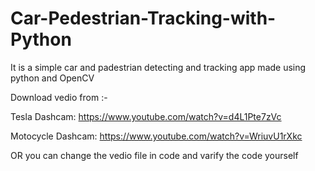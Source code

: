 # Car-Pedestrian-Tracking-with-Python
It is a simple car and padestrian detecting and tracking app made using python and OpenCV

Download vedio from :- 

 Tesla Dashcam: https://www.youtube.com/watch?v=d4L1Pte7zVc
 
 Motocycle Dashcam: https://www.youtube.com/watch?v=WriuvU1rXkc
  
OR you can change the vedio file in code and varify the code yourself
